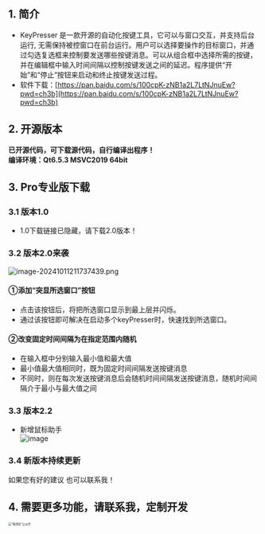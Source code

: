 ## 1. 简介
- KeyPresser 是一款开源的自动化按键工具，它可以与窗口交互，并支持后台运行, 无需保持被控窗口在前台运行。用户可以选择要操作的目标窗口，并通过勾选复选框来控制要发送哪些按键消息。可以从组合框中选择所需的按键，并在编辑框中输入时间间隔以控制按键发送之间的延迟。程序提供“开始”和“停止”按钮来启动和终止按键发送过程。
- 软件下载：[https://pan.baidu.com/s/100cpK-zNB1a2L7LtNJnuEw?pwd=ch3b](https://pan.baidu.com/s/100cpK-zNB1a2L7LtNJnuEw?pwd=ch3b)
## 2. 开源版本
**已开源代码，可下载源代码，自行编译出程序！**<br/>
**编译环境：Qt6.5.3 MSVC2019 64bit**
## 3. Pro专业版下载
### 3.1 版本1.0
- 1.0下载链接已隐藏，请下载2.0版本！<br>

### 3.2 版本2.0来袭
![image-20241011211737439.png](https://s2.loli.net/2024/10/11/J5afKz1opuWsyS2.png)

#### ①添加“突显所选窗口”按钮
- 点击该按钮后，将把所选窗口显示到最上层并闪烁。
- 通过该按钮即可解决在启动多个keyPresser时，快速找到所选窗口。

#### ②改变固定时间间隔为在指定范围内随机
- 在输入框中分别输入最小值和最大值
- 最小值最大值相同时，既为固定时间间隔发送按键消息
- 不同时，则在每次发送按键消息后会随机时间间隔发送按键消息，随机时间间隔介于最小与最大值之间 <br>
### 3.3 版本2.2
- 新增鼠标助手<br/>
  ![image](https://github.com/user-attachments/assets/d9793bcf-f57d-400b-a1c5-aa76dea16790)

### 3.4 新版本持续更新
如果您有好的建议 也可以联系我！

## 4. 需要更多功能，请联系我，定制开发
<img src="https://www.progdomain.com/wp-content/uploads/2024/04/1781713773764_.pic_.jpg" alt="“程序区”公众号" style="zoom:40%;">



